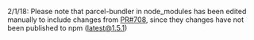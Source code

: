 2/1/18: Please note that parcel-bundler in node_modules has been edited manually to include changes from [PR#708](https://github.com/parcel-bundler/parcel/pull/708), since they changes have not been published to npm (latest@1.5.1)